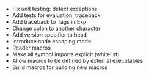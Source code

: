 - Fix unit testing: detect exceptions
- Add tests for evaluation, traceback
- Add traceback to Tags in Exp
- Change colon to another character
- Add version specifier to head
- Introduce code escaping mode
- Reader macros
- Make all symbol imports explicit (whitelist)
- Allow macros to be defined by external executables
- Build macros for building new macros
